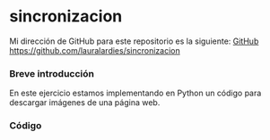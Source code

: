 # sincronizacion

Mi dirección de GitHub para este repositorio es la siguiente: [GitHub](https://github.com/lauralardies/sincronizacion)
https://github.com/lauralardies/sincronizacion

### Breve introducción
En este ejercicio estamos implementando en Python un código para descargar imágenes de una página web.

### Código
